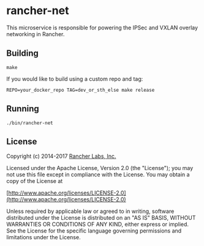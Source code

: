 rancher-net
========

This microservice is responsible for powering the IPSec and VXLAN
overlay networking in Rancher.

## Building

`make`

If you would like to build using a custom repo and tag:

`REPO=your_docker_repo TAG=dev_or_sth_else make release`

## Running

`./bin/rancher-net`

## License
Copyright (c) 2014-2017 [Rancher Labs, Inc.](http://rancher.com)

Licensed under the Apache License, Version 2.0 (the "License");
you may not use this file except in compliance with the License.
You may obtain a copy of the License at

[http://www.apache.org/licenses/LICENSE-2.0](http://www.apache.org/licenses/LICENSE-2.0)

Unless required by applicable law or agreed to in writing, software
distributed under the License is distributed on an "AS IS" BASIS,
WITHOUT WARRANTIES OR CONDITIONS OF ANY KIND, either express or implied.
See the License for the specific language governing permissions and
limitations under the License.
